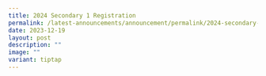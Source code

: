 ```yaml
---
title: 2024 Secondary 1 Registration
permalink: /latest-announcements/announcement/permalink/2024-secondary-1-registration/
date: 2023-12-19
layout: post
description: ""
image: ""
variant: tiptap
---
```

<p></p>